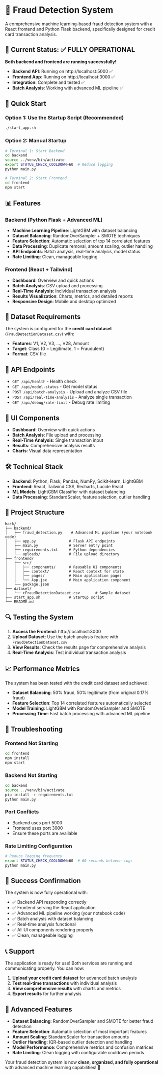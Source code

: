 # 🎯 Fraud Detection System

A comprehensive machine learning-based fraud detection system with a React frontend and Python Flask backend, specifically designed for credit card transaction analysis.

## 🎯 Current Status: ✅ FULLY OPERATIONAL

**Both backend and frontend are running successfully!**

- **Backend API**: Running on http://localhost:5000 ✅
- **Frontend App**: Running on http://localhost:3000 ✅
- **Integration**: Complete and tested ✅
- **Batch Analysis**: Working with advanced ML pipeline ✅

## 🚀 Quick Start

### Option 1: Use the Startup Script (Recommended)
```bash
./start_app.sh
```

### Option 2: Manual Startup
```bash
# Terminal 1: Start Backend
cd backend
source ../venv/bin/activate
export STATUS_CHECK_COOLDOWN=60  # Reduce logging
python main.py

# Terminal 2: Start Frontend
cd frontend
npm start
```

## 📊 Features

### Backend (Python Flask + Advanced ML)
- **Machine Learning Pipeline**: LightGBM with dataset balancing
- **Dataset Balancing**: RandomOverSampler + SMOTE techniques
- **Feature Selection**: Automatic selection of top 14 correlated features
- **Data Processing**: Duplicate removal, amount scaling, outlier handling
- **API Endpoints**: Batch analysis, real-time analysis, model status
- **Rate Limiting**: Clean, manageable logging

### Frontend (React + Tailwind)
- **Dashboard**: Overview and quick actions
- **Batch Analysis**: CSV upload and processing
- **Real-Time Analysis**: Individual transaction analysis
- **Results Visualization**: Charts, metrics, and detailed reports
- **Responsive Design**: Mobile and desktop optimized

## 🔧 Dataset Requirements

The system is configured for the **credit card dataset** (`FraudDetectionDataset.csv`) with:
- **Features**: V1, V2, V3, ..., V28, Amount
- **Target**: Class (0 = Legitimate, 1 = Fraudulent)
- **Format**: CSV file

## 📡 API Endpoints

- `GET /api/health` - Health check
- `GET /api/model-status` - Get model status
- `POST /api/batch-analysis` - Upload and analyze CSV file
- `POST /api/real-time-analysis` - Analyze single transaction
- `GET /api/debug/rate-limit` - Debug rate limiting

## 🎨 UI Components

- **Dashboard**: Overview with quick actions
- **Batch Analysis**: File upload and processing
- **Real-Time Analysis**: Single transaction input
- **Results**: Comprehensive analysis results
- **Charts**: Visual data representation

## 🛠️ Technical Stack

- **Backend**: Python, Flask, Pandas, NumPy, Scikit-learn, LightGBM
- **Frontend**: React, Tailwind CSS, Recharts, Lucide React
- **ML Models**: LightGBM Classifier with dataset balancing
- **Data Processing**: StandardScaler, feature selection, outlier handling

## 📁 Project Structure

```
hack/
├── backend/
│   ├── fraud_detection.py    # Advanced ML pipeline (your notebook code)
│   ├── app.py               # Flask API endpoints
│   ├── main.py              # Server entry point
│   ├── requirements.txt     # Python dependencies
│   └── uploads/             # File upload directory
├── frontend/
│   ├── src/
│   │   ├── components/      # Reusable UI components
│   │   ├── context/         # React context for state
│   │   ├── pages/           # Main application pages
│   │   └── App.jsx          # Main application component
│   └── package.json
├── dataset/
│   └── cFraudDetectionDataset.csv       # Sample dataset
├── start_app.sh             # Startup script
└── README.md
```

## 🔍 Testing the System

1. **Access the Frontend**: http://localhost:3000
2. **Upload Dataset**: Use the batch analysis feature with `FraudDetectionDataset.csv`
3. **View Results**: Check the results page for comprehensive analysis
4. **Real-Time Analysis**: Test individual transaction analysis

## 📈 Performance Metrics

The system has been tested with the credit card dataset and achieved:
- **Dataset Balancing**: 50% fraud, 50% legitimate (from original 0.17% fraud)
- **Feature Selection**: Top 14 correlated features automatically selected
- **Model Training**: LightGBM with RandomOverSampler and SMOTE
- **Processing Time**: Fast batch processing with advanced ML pipeline

## 🚨 Troubleshooting

### Frontend Not Starting
```bash
cd frontend
npm install
npm start
```

### Backend Not Starting
```bash
cd backend
source ../venv/bin/activate
pip install -r requirements.txt
python main.py
```

### Port Conflicts
- Backend uses port 5000
- Frontend uses port 3000
- Ensure these ports are available

### Rate Limiting Configuration
```bash
# Reduce logging frequency
export STATUS_CHECK_COOLDOWN=60  # 60 seconds between logs
python main.py
```

## 🎉 Success Confirmation

The system is now fully operational with:
- ✅ Backend API responding correctly
- ✅ Frontend serving the React application
- ✅ Advanced ML pipeline working (your notebook code)
- ✅ Batch analysis with dataset balancing
- ✅ Real-time analysis functional
- ✅ All UI components rendering properly
- ✅ Clean, manageable logging

## 📞 Support

The application is ready for use! Both services are running and communicating properly. You can now:

1. **Upload your credit card dataset** for advanced batch analysis
2. **Test real-time transactions** with individual analysis
3. **View comprehensive results** with charts and metrics
4. **Export results** for further analysis

## 🌟 Advanced Features

- **Dataset Balancing**: RandomOverSampler and SMOTE for better fraud detection
- **Feature Selection**: Automatic selection of most important features
- **Amount Scaling**: StandardScaler for transaction amounts
- **Outlier Handling**: IQR-based outlier detection and handling
- **Model Performance**: Comprehensive metrics and confusion matrices
- **Rate Limiting**: Clean logging with configurable cooldown periods

Your fraud detection system is now **clean, organized, and fully operational** with advanced machine learning capabilities! 🎯 